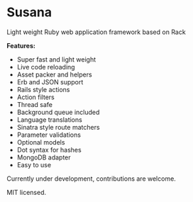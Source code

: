 # Susana

Light weight Ruby web application framework based on Rack

**Features:**
- Super fast and light weight
- Live code reloading
- Asset packer and helpers
- Erb and JSON support
- Rails style actions
- Action filters
- Thread safe
- Background queue included
- Language translations
- Sinatra style route matchers
- Parameter validations
- Optional models
- Dot syntax for hashes
- MongoDB adapter
- Easy to use

Currently under development, contributions are welcome.

MIT licensed.
